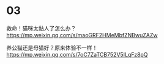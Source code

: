 
# 03

救命！猫咪太黏人了怎么办？ https://mp.weixin.qq.com/s/maoGRF2HMeMbfZNBwuZAZw

养公猫还是母猫好？原来体验不一样！ https://mp.weixin.qq.com/s/7oC7ZaTCB752V5ILqFz8pQ
